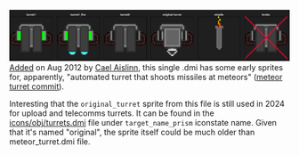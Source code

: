 ![Preview](readme_images/preview.png)
[Added](https://github.com/ZeroHubProjects/ZeroOnyx/commit/c87bb36e90292ead7bf0c487cdaca24dc53e856b) on Aug 2012 by [Cael Aislinn](https://github.com/caelaislinn), this single .dmi has some early sprites for, apparently, "automated turret that shoots missiles at meteors" ([meteor turret commit](https://github.com/ZeroHubProjects/ZeroOnyx/commit/d2d808231e175e6d550ff55dc0178bc89d6698d5#diff-5c0185fa45fb3511de28adcd94405f5c485e74afb9142417f85b3c2b96297038R3)).

Interesting that the `original_turret` sprite from this file is still used in 2024 for upload and telecomms turrets. It can be found in the [icons/obj/turrets.dmi](https://github.com/ZeroHubProjects/ZeroOnyx/blob/963eb4a5a10ca7e644fb38085b76cdb514a2bc16/icons/obj/turrets.dmi) file under `target_name_prism` iconstate name. Given that it's named "original", the sprite itself could be much older than meteor_turret.dmi file.